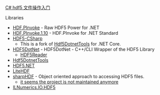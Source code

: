 [C# hdf5 文件操作入门](https://www.bilibili.com/read/cv5836507/)

Libraries

- [HDF.PInvoke](https://github.com/HDFGroup/HDF.PInvoke) - Raw HDF5 Power for .NET
- [HDF.PInvoke.1.10](https://github.com/HDFGroup/HDF.PInvoke.1.10) - HDF.PInvoke for .NET Standard
- [HDF5-CSharp](https://github.com/LiorBanai/HDF5-CSharp)
  - This is a fork of [Hdf5DotnetTools](https://github.com/reyntjesr/Hdf5DotnetTools) for .NET Core.
- [HDF5DotNet](http://hdf5.net/) - HDF5DotNet - C++/CLI Wrapper of the HDF5 Library
  - [HDF5Reader](https://github.com/hypesystem/HDF5Reader)
- [Hdf5DotnetTools](https://github.com/reyntjesr/Hdf5DotnetTools)
- [HDF5.NET](https://github.com/Apollo3zehn/HDF5.NET)
- [LiteHDF](https://github.com/silkfire/LiteHDF)
- [sharpHDF](https://github.com/sharpHDF/sharpHDF) - Object oriented approach to accessing HDF5 files.
  - [it seems the project is not maintained anymore](https://github.com/sharpHDF/sharpHDF/issues/8)
- [ILNumerics.IO.HDF5](https://ilnumerics.net/hdf5-files.html)

